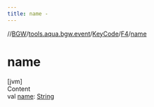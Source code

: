 ```yaml
---
title: name -
---
```

//[BGW](../../../../index.md)/[tools.aqua.bgw.event](../../index.md)/[KeyCode](../index.md)/[F4](index.md)/[name](name.md)



# name  
[jvm]  
Content  
val [name](name.md): [String](https://kotlinlang.org/api/latest/jvm/stdlib/kotlin/-string/index.html)  



